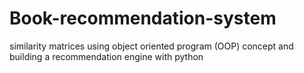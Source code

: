 # Book-recommendation-system
similarity matrices using object oriented program (OOP) concept and building a recommendation engine with python
